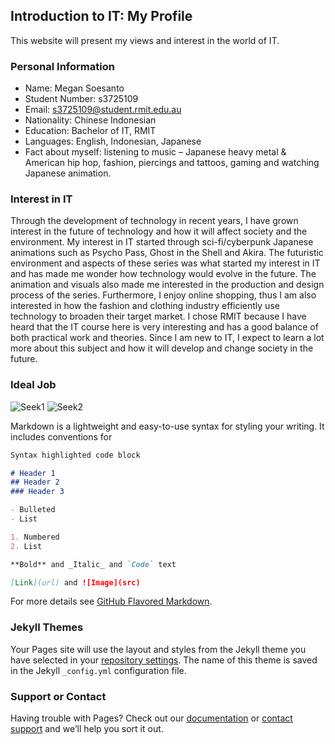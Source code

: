 ## Introduction to IT: My Profile
This website will present my views and interest in the world of IT. 


### Personal Information

- Name: Megan Soesanto
- Student Number: s3725109
- Email: s3725109@student.rmit.edu.au
- Nationality: Chinese Indonesian
- Education: Bachelor of IT, RMIT
- Languages: English, Indonesian, Japanese
- Fact about myself: listening to music – Japanese heavy metal & American hip hop, fashion, piercings and tattoos, gaming and watching Japanese animation.

### Interest in IT

Through the development of technology in recent years, I have grown interest in the future of technology and how it will affect society and the environment. My interest in IT started through sci-fi/cyberpunk Japanese animations such as Psycho Pass, Ghost in the Shell and Akira. The futuristic environment and aspects of these series was what started my interest in IT and has made me wonder how technology would evolve in the future. The animation and visuals also made me interested in the production and design process of the series. Furthermore, I enjoy online shopping, thus I am also interested in how the fashion and clothing industry efficiently use technology to broaden their target market. I chose RMIT because I have heard that the IT course here is very interesting and has a good balance of both practical work and theories. Since I am new to IT, I expect to learn a lot more about this subject and how it will develop and change society in the future.

### Ideal Job

![Seek1](file:///C:/Users/megan/OneDrive/Documents/RMIT/seek.png)
![Seek2](file:///C:/Users/megan/OneDrive/Documents/RMIT/seek2.png)


Markdown is a lightweight and easy-to-use syntax for styling your writing. It includes conventions for

```markdown
Syntax highlighted code block

# Header 1
## Header 2
### Header 3

- Bulleted
- List

1. Numbered
2. List

**Bold** and _Italic_ and `Code` text

[Link](url) and ![Image](src)
```

For more details see [GitHub Flavored Markdown](https://guides.github.com/features/mastering-markdown/).

### Jekyll Themes

Your Pages site will use the layout and styles from the Jekyll theme you have selected in your [repository settings](https://github.com/meyiu/project/settings). The name of this theme is saved in the Jekyll `_config.yml` configuration file.

### Support or Contact

Having trouble with Pages? Check out our [documentation](https://help.github.com/categories/github-pages-basics/) or [contact support](https://github.com/contact) and we’ll help you sort it out.
